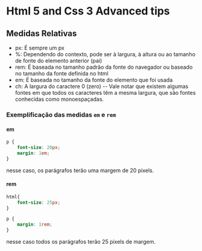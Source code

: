 # Html 5 and Css 3 Advanced tips

## Medidas Relativas

- px: É sempre um px
- %: Dependendo do contexto, pode ser à largura, à altura ou ao tamanho de fonte do elemento anterior (pai)
- rem: É baseada no tamanho padrão da fonte do navegador ou baseado no tamanho da fonte definida no html
- em: É baseada no tamanho da fonte do elemento que foi usada
- ch: A largura do caractere 0 (zero)
-- Vale notar que existem algumas fontes em que todos os caracteres têm a mesma largura, que são fontes conhecidas como monoespaçadas.

### Exemplificação das medidas `em` e `rem`

#### em

```css
p {
    font-size: 20px;
    margin: 1em;
}
```
nesse caso, os parágrafos terão uma margem de 20 pixels.

#### rem

```css
html{
    font-size: 25px;
}

p {
    margin: 1rem;
}
```
nesse caso todos os parágrafos terão 25 pixels de margem.

